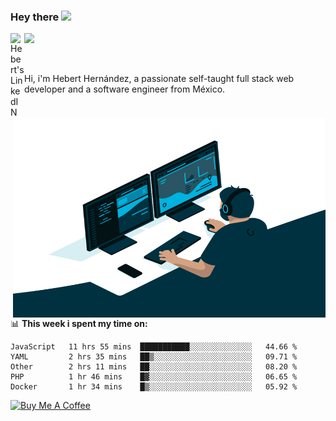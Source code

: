 ### Hey there <img src="https://media.giphy.com/media/hvRJCLFzcasrR4ia7z/giphy.gif" width="25px">
<a href="https://www.linkedin.com/in/evertcode/" target="_blank">
  <img align="left" alt="Hebert's LinkedIN" width="22px" src="https://raw.githubusercontent.com/peterthehan/peterthehan/master/assets/linkedin.svg" />
</a>

![](https://visitor-badge.glitch.me/badge?page_id=evertcode.evertcode)

<br />

Hi, i'm Hebert Hernández, a passionate self-taught full stack web developer and a software engineer from México.

<img align="right" alt="GIF" src="https://github.com/evertcode/evertcode/blob/master/code.gif?raw=true" width="500" height="320" />

📊 **This week i spent my time on:**

<!--START_SECTION:waka-->
```text
JavaScript   11 hrs 55 mins  ███████████░░░░░░░░░░░░░░   44.66 % 
YAML         2 hrs 35 mins   ██▒░░░░░░░░░░░░░░░░░░░░░░   09.71 % 
Other        2 hrs 11 mins   ██░░░░░░░░░░░░░░░░░░░░░░░   08.20 % 
PHP          1 hr 46 mins    █▓░░░░░░░░░░░░░░░░░░░░░░░   06.65 % 
Docker       1 hr 34 mins    █▒░░░░░░░░░░░░░░░░░░░░░░░   05.92 % 
```
<!--END_SECTION:waka-->

<a href="https://www.buymeacoffee.com/evertcode" target="_blank"><img src="https://cdn.buymeacoffee.com/buttons/v2/default-red.png" alt="Buy Me A Coffee" width="150" ></a>

